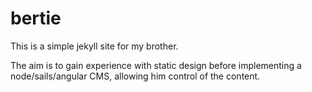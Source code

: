 
bertie
======

This is a simple jekyll site for my brother.

The aim is to gain experience with static design before implementing a node/sails/angular CMS, allowing him control of the content.
